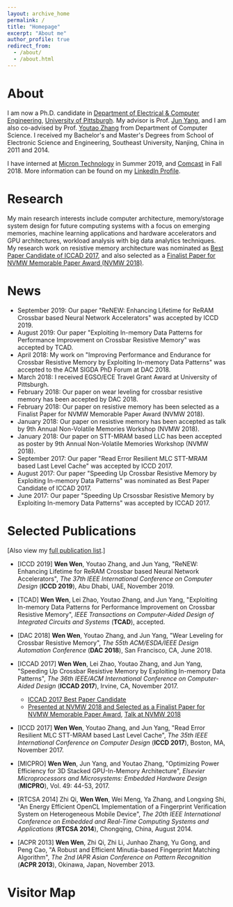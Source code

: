 ```yaml
---
layout: archive_home
permalink: /
title: "Homepage"
excerpt: "About me"
author_profile: true
redirect_from: 
  - /about/
  - /about.html
---
```


# About

I am now a Ph.D. candidate in [Department of Electrical & Computer Engineering](https://www.engineering.pitt.edu/Departments/Electrical-Computer/), [University of Pittsburgh](https://www.pitt.edu/). My advisor is Prof. [Jun Yang](https://www.pitt.edu/~juy9/), and I am also co-advised by Prof. [Youtao Zhang](https://people.cs.pitt.edu/~zhangyt/) from Department of Computer Science. I received my Bachelor's and Master's Degrees from School of Electronic Science and Engineering, Southeast University, Nanjing, China in 2011 and 2014. 

I have interned at [Micron Technology](https://www.micron.com/) in Summer 2019, and [Comcast](https://corporate.comcast.com/) in Fall 2018. More information can be found on my [LinkedIn Profile](https://www.linkedin.com/in/wew55/).

# Research

My main research interests include computer architecture, memory/storage system design for future computing systems with a focus on emerging memories, machine learning applications and hardware accelerators and GPU architectures, workload analysis with big data analytics techniques. My research work on resistive memory architecture was nominated as [Best Paper Candidate of ICCAD 2017](https://iccad.com/sites/iccad.com/files/2017%20ICCAD%20Awards%20Page.pdf), and also selected as a [Finalist Paper for NVMW Memorable Paper Award (NVMW 2018)](http://nvmw.ucsd.edu/2018/program/). 

# News

* September 2019: Our paper "ReNEW: Enhancing Lifetime for ReRAM Crossbar based Neural Network Accelerators" was accepted by ICCD 2019.
* August 2019: Our paper "Exploiting In-memory Data Patterns for Performance Improvement on Crossbar Resistive Memory" was accepted by TCAD.
* April 2018: My work on "Improving Performance and Endurance for Crossbar Resistive Memory by Exploiting In-memory Data Patterns" was accepted to the ACM SIGDA PhD Forum at DAC 2018.
* March 2018: I received EGSO/ECE Travel Grant Award at University of Pittsburgh.
* February 2018: Our paper on wear leveling for crossbar resistive memory has been accepted by DAC 2018.
* February 2018: Our paper on resistive memory has been selected as a Finalist Paper for NVMW Memorable Paper Award (NVMW 2018).
* January 2018: Our paper on resistive memory has been accepted as talk by 9th Annual Non-Volatile Memories Workshop (NVMW 2018).
* January 2018: Our paper on STT-MRAM based LLC has been accepted as poster by 9th Annual Non-Volatile Memories Workshop (NVMW 2018).
* September 2017: Our paper "Read Error Resilient MLC STT-MRAM based Last Level Cache" was accepted by ICCD 2017.
* August 2017: Our paper "Speeding Up Crossbar Resistive Memory by Exploiting In-memory Data Patterns" was nominated as Best Paper Candidate of ICCAD 2017.
* June 2017: Our paper "Speeding Up Crsossbar Resistive Memory by Exploiting In-memory Data Patterns" was accepted by ICCAD 2017.

# Selected Publications

[Also view my [full publication list](https://wew55.github.io/publications/).]

* [ICCD 2019] __Wen Wen__, Youtao Zhang, and Jun Yang, "ReNEW: Enhancing Lifetime for ReRAM Crossbar based Neural Network Accelerators", *The 37th IEEE International Conference on Computer Design* (__ICCD 2019__), Abu Dhabi, UAE, November 2019.

* [TCAD] __Wen Wen__, Lei Zhao, Youtao Zhang, and Jun Yang, "Exploiting In-memory Data Patterns for Performance Improvement on Crossbar Resistive Memory", *IEEE Transactions on Computer-Aided Design of Integrated Circuits and Systems* (__TCAD__), accepted.

* [DAC 2018] __Wen Wen__, Youtao Zhang, and Jun Yang, "Wear Leveling for Crossbar Resistive Memory", *The 55th ACM/ESDA/IEEE Design Automation Conference* (__DAC 2018__), San Francisco, CA, June 2018.

* [ICCAD 2017] __Wen Wen__, Lei Zhao, Youtao Zhang, and Jun Yang, "Speeding Up Crossbar Resistive Memory by Exploiting In-memory Data Patterns", *The 36th IEEE/ACM International Conference on Computer-Aided Design* (__ICCAD 2017__), Irvine, CA, November 2017.
	- <span style="color:red">[ICCAD 2017 Best Paper Candidate](https://iccad.com/sites/iccad.com/files/2017%20ICCAD%20Awards%20Page.pdf)</span>
	- <span style="color:red">[Presented at NVMW 2018 and Selected as a Finalist Paper for NVMW Memorable Paper Award](http://nvmw.ucsd.edu/2018/program/)</span>, [Talk at NVMW 2018](http://nvmw.ucsd.edu/nvmw2018-program/unzip/current/nvmw2018-paper46-presentations-slides.pdf)

* [ICCD 2017] __Wen Wen__, Youtao Zhang, and Jun Yang, "Read Error Resilient MLC STT-MRAM based Last Level Cache", *The 35th IEEE International Conference on Computer Design* (__ICCD 2017__), Boston, MA, November 2017.

* [MICPRO] __Wen Wen__, Jun Yang, and Youtao Zhang, "Optimizing Power Efficiency for 3D Stacked GPU-In-Memory Architecture", *Elsevier Microprocessors and Microsystems: Embedded Hardware Design* (__MICPRO__), Vol. 49: 44-53, 2017.

* [RTCSA 2014] Zhi Qi, __Wen Wen__, Wei Meng, Ya Zhang, and Longxing Shi, "An Energy Efficient OpenCL Implementation of a Fingerprint Verification System on Heterogeneous Mobile Device", *The 20th IEEE International Conference on Embedded and Real-Time Computing Systems and Applications* (__RTCSA 2014__), Chongqing, China, August 2014.

* [ACPR 2013] __Wen Wen__, Zhi Qi, Zhi Li, Junhao Zhang, Yu Gong, and Peng Cao, "A Robust and Efficient Minutia-based Fingerprint Matching Algorithm", *The 2nd IAPR Asian Conference on Pattern Recognition* (__ACPR 2013__), Okinawa, Japan, November 2013.

# Visitor Map

<script type="text/javascript" id="clustrmaps" src="//cdn.clustrmaps.com/map_v2.js?cl=ffffff&w=280&t=tt&d=B7KpfeZ-E_TlhfBboWHdndQNpS8ah6ILoashd6ldpD4"></script>

